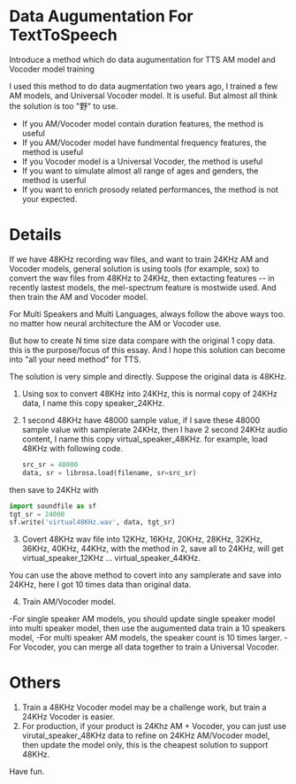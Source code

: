 # Data Augumentation For TextToSpeech
Introduce a method which do data augumentation for TTS AM model and Vocoder model training

I used this method to do data augmentation two years ago, I trained a few AM models, and Universal Vocoder model. It is useful. But almost all think the solution is too "野" to use. 

- If you AM/Vocoder model contain duration features, the method is useful
- If you AM/Vocoder model have fundmental frequency features, the method is useful
- If you Vocoder model is a Universal Vocoder, the method is useful
- If you want to simulate almost all range of ages and genders, the method is userful
- If you want to enrich prosody related performances, the method is not your expected. 


# Details
  
If we have 48KHz recording wav files, and want to train 24KHz AM and Vocoder models, general solution is using tools (for example, sox) to convert the wav files from 48KHz to 24KHz, then extacting features -- in recently lastest models, the mel-spectrum feature is mostwide used.  And then train the AM and Vocoder model.

For Multi Speakers and Multi Languages, always follow the above ways too.  no matter how neural architecture the AM or Vocoder use. 

But how to create N time size data compare with the original 1 copy data.  this is the purpose/focus of this essay. And I hope this solution can become into "all your need method" for TTS. 

The solution is very simple and directly.  Suppose the original data is 48KHz.

1. Using sox to convert 48KHz into 24KHz, this is normal copy of 24KHz data, I name this copy speaker_24KHz.

2. 1 second 48KHz have 48000 sample value, if I save these 48000 sample value with samplerate 24KHz, then I have 2 second 24KHz audio content, I name this copy virtual_speaker_48KHz.
for example, load 48KHz with following code. 
    ```python
    src_sr = 48000
    data, sr = librosa.load(filename, sr=src_sr)
    ```
then save to 24KHz with 
  ```python
  import soundfile as sf
  tgt_sr = 24000
  sf.write('virtual48KHz.wav', data, tgt_sr)
  ```
  
3. Covert 48KHz wav file into 12KHz, 16KHz, 20KHz, 28KHz, 32KHz, 36KHz, 40KHz, 44KHz, with the method in 2, save all to 24KHz, will get virtual_speaker_12KHz ... virtual_speaker_44KHz.

You can use the above method to covert into any samplerate and save into 24KHz,  here I got 10 times data than original data. 

4. Train AM/Vocoder model. 

-For single speaker AM models, you should update single speaker model into multi speaker model, then use the augumented data train a 10 speakers model,
-For multi speaker AM models, the speaker count is 10 times larger. 
-For Vocoder, you can merge all data together to train a Universal Vocoder. 


# Others

1. Train a 48KHz Vocoder model may be a challenge work, but train a 24KHz Vocoder is easier. 
2. For production, if your product is 24Khz AM + Vocoder,  you can just use virutal_speaker_48KHz data to refine on 24KHz AM/Vocoder model, then update the model only,  this is the cheapest solution to support 48KHz. 


Have fun. 
